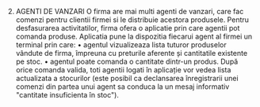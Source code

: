 2. AGENTI DE VANZARI
  O firma are mai multi agenti de vanzari, care fac comenzi pentru clientii firmei si le distribuie acestora
    produsele. Pentru desfasurarea activitatilor, firma ofera o aplicatie prin care agentii pot comanda
    produse. Aplicatia pune la dispozitia fiecarui agent al firmei un terminal prin care:
      • agentul vizualizeaza lista tuturor produselor vândute de firma, împreuna cu preturile aferente
        și cantitatile existente pe stoc.
      • agentul poate comanda o cantitate dintr-un produs. După orice comanda valida, toti agentii
        logati în aplicație vor vedea lista actualizata a stocurilor (este posibil ca declansarea
        înregistrarii unei comenzi din partea unui agent sa conduca la un mesaj informativ "cantitate
        insuficienta în stoc"). 
